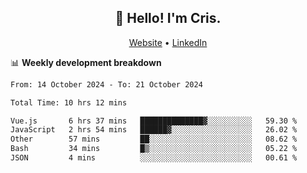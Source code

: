 
<h2 align="center">👋 Hello! I'm Cris.</h2>
<p align="center">
  <a href="https://www.criscunas.dev">Website</a> •
  <a href="https://www.linkedin.com/in/cristophercunas/">LinkedIn</a> 
</p>


📊 **Weekly development breakdown**
<!--START_SECTION:waka-->

```txt
From: 14 October 2024 - To: 21 October 2024

Total Time: 10 hrs 12 mins

Vue.js       6 hrs 37 mins   ██████████████▓░░░░░░░░░░   59.30 %
JavaScript   2 hrs 54 mins   ██████▓░░░░░░░░░░░░░░░░░░   26.02 %
Other        57 mins         ██░░░░░░░░░░░░░░░░░░░░░░░   08.62 %
Bash         34 mins         █▒░░░░░░░░░░░░░░░░░░░░░░░   05.22 %
JSON         4 mins          ░░░░░░░░░░░░░░░░░░░░░░░░░   00.61 %
```

<!--END_SECTION:waka-->
